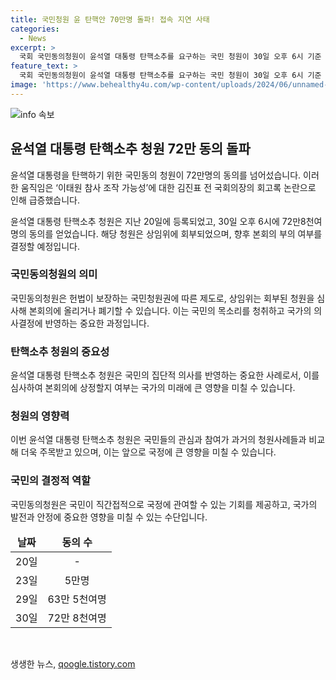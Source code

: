 ```yaml
---
title: 국민청원 윤 탄핵안 70만명 돌파! 접속 지연 사태
categories:
  - News
excerpt: >
  국회 국민동의청원이 윤석열 대통령 탄핵소추를 요구하는 국민 청원이 30일 오후 6시 기준 72만명의 동의를 넘어섰다. 지난 27일 김진표 전 국회의장의 회고록 논란으로 청원 동의가 급증하고, 청원은 계속 받는 중. 요약은 해병대원과 김건희의 특검법 위반을 이유로 윤 대통령의 탄핵을 요구하며, 상임위는 이에 대한 심사 후 본회의 부의 여부를 결정할 예정이다. 이러한 국회 국민동의청원은 국민청원권을 통한 제도로, 첫 입법 사례다.
feature_text: >
  국회 국민동의청원이 윤석열 대통령 탄핵소추를 요구하는 국민 청원이 30일 오후 6시 기준 72만명의 동의를 넘어섰다. 지난 27일 김진표 전 국회의장의 회고록 논란으로 청원 동의가 급증하고, 청원은 계속 받는 중. 요약은 해병대원과 김건희의 특검법 위반을 이유로 윤 대통령의 탄핵을 요구하며, 상임위는 이에 대한 심사 후 본회의 부의 여부를 결정할 예정이다. 이러한 국회 국민동의청원은 국민청원권을 통한 제도로, 첫 입법 사례다.
image: 'https://www.behealthy4u.com/wp-content/uploads/2024/06/unnamed-file.png'
---
```


<p><img src="https://www.behealthy4u.com/wp-content/uploads/2024/06/unnamed-file.png" alt="info 속보" /></p>

<h2 data-ke-size="size26">윤석열 대통령 탄핵소추 청원 72만 동의 돌파</h2>

<p data-ke-size="size16">윤석열 대통령을 탄핵하기 위한 국민동의 청원이 72만명의 동의를 넘어섰습니다. 이러한 움직임은 ‘이태원 참사 조작 가능성’에 대한 김진표 전 국회의장의 회고록 논란으로 인해 급증했습니다.</p>

<p data-ke-size="size16">윤석열 대통령 탄핵소추 청원은 지난 20일에 등록되었고, 30일 오후 6시에 72만8천여 명의 동의를 얻었습니다. 해당 청원은 상임위에 회부되었으며, 향후 본회의 부의 여부를 결정할 예정입니다.</p>

<h3 data-ke-size="size24">국민동의청원의 의미</h3>

<p data-ke-size="size16">국민동의청원은 헌법이 보장하는 국민청원권에 따른 제도로, 상임위는 회부된 청원을 심사해 본회의에 올리거나 폐기할 수 있습니다. 이는 국민의 목소리를 청취하고 국가의 의사결정에 반영하는 중요한 과정입니다.</p>

<h3 data-ke-size="size24">탄핵소추 청원의 중요성</h3>

<p data-ke-size="size16">윤석열 대통령 탄핵소추 청원은 국민의 집단적 의사를 반영하는 중요한 사례로서, 이를 심사하여 본회의에 상정할지 여부는 국가의 미래에 큰 영향을 미칠 수 있습니다.</p>

<h3 data-ke-size="size24">청원의 영향력</h3>

<p data-ke-size="size16">이번 윤석열 대통령 탄핵소추 청원은 국민들의 관심과 참여가 과거의 청원사례들과 비교해 더욱 주목받고 있으며, 이는 앞으로 국정에 큰 영향을 미칠 수 있습니다.</p>

<h3 data-ke-size="size24">국민의 결정적 역할</h3>

<p data-ke-size="size16">국민동의청원은 국민이 직간접적으로 국정에 관여할 수 있는 기회를 제공하고, 국가의 발전과 안정에 중요한 영향을 미칠 수 있는 수단입니다.</p>

<table>
    <thead>
        <tr>
            <td style="text-align: center; height: 17px;"><b>날짜</b></td>
            <td style="text-align: center; height: 17px;"><b>동의 수</b></td>
        </tr>
    </thead>
    <tbody>
        <tr>
            <td style="text-align: center;">20일</td>
            <td style="text-align: center;">-</td>
        </tr>
        <tr>
            <td style="text-align: center;">23일</td>
            <td style="text-align: center;">5만명</td>
        </tr>
        <tr>
            <td style="text-align: center;">29일</td>
            <td style="text-align: center;">63만 5천여명</td>
        </tr>
        <tr>
            <td style="text-align: center;">30일</td>
            <td style="text-align: center;">72만 8천여명</td>
        </tr>
    </tbody>
</table>

<p data-ke-size="size16">&nbsp;</p>
생생한 뉴스, <a href="https://qoogle.tistory.com" rel="dofollow">qoogle.tistory.com</a>



